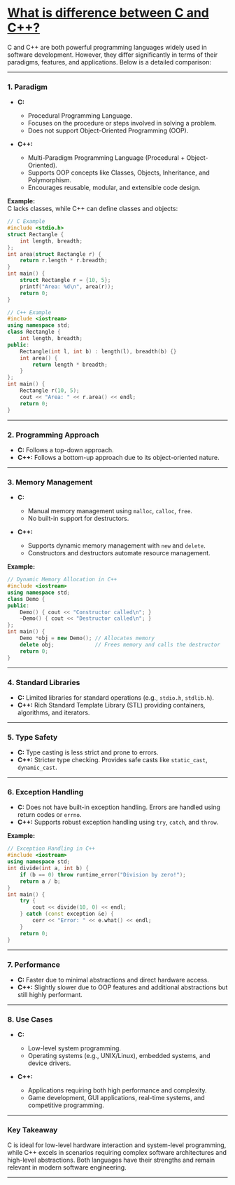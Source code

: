 # [What is difference between C and C++?](#what-is-difference-between-c-and-c)

C and C++ are both powerful programming languages widely used in software development. However, they differ significantly in terms of their paradigms, features, and applications. Below is a detailed comparison:

---

### **1. Paradigm**
- **C:** 
  - Procedural Programming Language.
  - Focuses on the procedure or steps involved in solving a problem.
  - Does not support Object-Oriented Programming (OOP).

- **C++:** 
  - Multi-Paradigm Programming Language (Procedural + Object-Oriented).
  - Supports OOP concepts like Classes, Objects, Inheritance, and Polymorphism.
  - Encourages reusable, modular, and extensible code design.

**Example:**  
C lacks classes, while C++ can define classes and objects:
```c
// C Example
#include <stdio.h>
struct Rectangle {
    int length, breadth;
};
int area(struct Rectangle r) {
    return r.length * r.breadth;
}
int main() {
    struct Rectangle r = {10, 5};
    printf("Area: %d\n", area(r));
    return 0;
}
```
```cpp
// C++ Example
#include <iostream>
using namespace std;
class Rectangle {
    int length, breadth;
public:
    Rectangle(int l, int b) : length(l), breadth(b) {}
    int area() {
        return length * breadth;
    }
};
int main() {
    Rectangle r(10, 5);
    cout << "Area: " << r.area() << endl;
    return 0;
}
```

---

### **2. Programming Approach**
- **C:** Follows a top-down approach.
- **C++:** Follows a bottom-up approach due to its object-oriented nature.

---

### **3. Memory Management**
- **C:**  
  - Manual memory management using `malloc`, `calloc`, `free`.
  - No built-in support for destructors.

- **C++:**  
  - Supports dynamic memory management with `new` and `delete`.
  - Constructors and destructors automate resource management.

**Example:**
```cpp
// Dynamic Memory Allocation in C++
#include <iostream>
using namespace std;
class Demo {
public:
    Demo() { cout << "Constructor called\n"; }
    ~Demo() { cout << "Destructor called\n"; }
};
int main() {
    Demo *obj = new Demo(); // Allocates memory
    delete obj;             // Frees memory and calls the destructor
    return 0;
}
```

---

### **4. Standard Libraries**
- **C:** Limited libraries for standard operations (e.g., `stdio.h`, `stdlib.h`).
- **C++:** Rich Standard Template Library (STL) providing containers, algorithms, and iterators.

---

### **5. Type Safety**
- **C:** Type casting is less strict and prone to errors.
- **C++:** Stricter type checking. Provides safe casts like `static_cast`, `dynamic_cast`.

---

### **6. Exception Handling**
- **C:** Does not have built-in exception handling. Errors are handled using return codes or `errno`.
- **C++:** Supports robust exception handling using `try`, `catch`, and `throw`.

**Example:**
```cpp
// Exception Handling in C++
#include <iostream>
using namespace std;
int divide(int a, int b) {
    if (b == 0) throw runtime_error("Division by zero!");
    return a / b;
}
int main() {
    try {
        cout << divide(10, 0) << endl;
    } catch (const exception &e) {
        cerr << "Error: " << e.what() << endl;
    }
    return 0;
}
```

---

### **7. Performance**
- **C:** Faster due to minimal abstractions and direct hardware access.
- **C++:** Slightly slower due to OOP features and additional abstractions but still highly performant.

---

### **8. Use Cases**
- **C:**  
  - Low-level system programming.
  - Operating systems (e.g., UNIX/Linux), embedded systems, and device drivers.
  
- **C++:**  
  - Applications requiring both high performance and complexity.
  - Game development, GUI applications, real-time systems, and competitive programming.

---

### **Key Takeaway**
C is ideal for low-level hardware interaction and system-level programming, while C++ excels in scenarios requiring complex software architectures and high-level abstractions. Both languages have their strengths and remain relevant in modern software engineering.

---
